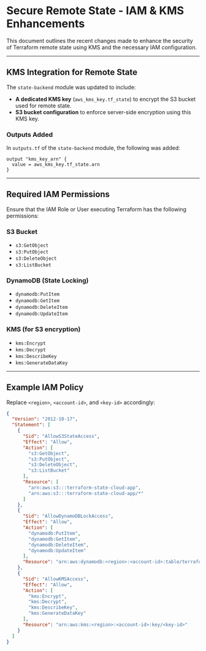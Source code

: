 # Secure Remote State - IAM & KMS Enhancements

This document outlines the recent changes made to enhance the security of Terraform remote state using KMS and the necessary IAM configuration.

---

## KMS Integration for Remote State

The `state-backend` module was updated to include:

- **A dedicated KMS key** (`aws_kms_key.tf_state`) to encrypt the S3 bucket used for remote state.
- **S3 bucket configuration** to enforce server-side encryption using this KMS key.

### Outputs Added

In `outputs.tf` of the `state-backend` module, the following was added:

```hcl
output "kms_key_arn" {
  value = aws_kms_key.tf_state.arn
}
```

---

## Required IAM Permissions

Ensure that the IAM Role or User executing Terraform has the following permissions:

### S3 Bucket

- `s3:GetObject`  
- `s3:PutObject`  
- `s3:DeleteObject`  
- `s3:ListBucket`  

### DynamoDB (State Locking)

- `dynamodb:PutItem`  
- `dynamodb:GetItem`  
- `dynamodb:DeleteItem`  
- `dynamodb:UpdateItem`  

### KMS (for S3 encryption)

- `kms:Encrypt`  
- `kms:Decrypt`  
- `kms:DescribeKey`  
- `kms:GenerateDataKey`  

---

## Example IAM Policy

Replace `<region>`, `<account-id>`, and `<key-id>` accordingly:

```json
{
  "Version": "2012-10-17",
  "Statement": [
    {
      "Sid": "AllowS3StateAccess",
      "Effect": "Allow",
      "Action": [
        "s3:GetObject",
        "s3:PutObject",
        "s3:DeleteObject",
        "s3:ListBucket"
      ],
      "Resource": [
        "arn:aws:s3:::terraform-state-cloud-app",
        "arn:aws:s3:::terraform-state-cloud-app/*"
      ]
    },
    {
      "Sid": "AllowDynamoDBLockAccess",
      "Effect": "Allow",
      "Action": [
        "dynamodb:PutItem",
        "dynamodb:GetItem",
        "dynamodb:DeleteItem",
        "dynamodb:UpdateItem"
      ],
      "Resource": "arn:aws:dynamodb:<region>:<account-id>:table/terraform-locks"
    },
    {
      "Sid": "AllowKMSAccess",
      "Effect": "Allow",
      "Action": [
        "kms:Encrypt",
        "kms:Decrypt",
        "kms:DescribeKey",
        "kms:GenerateDataKey"
      ],
      "Resource": "arn:aws:kms:<region>:<account-id>:key/<key-id>"
    }
  ]
}
